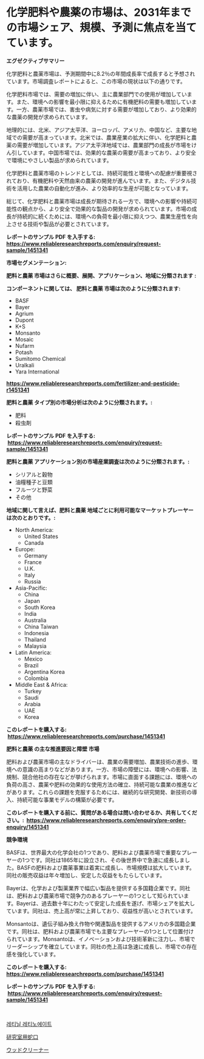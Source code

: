 <p><h1>化学肥料や農薬の市場は、2031年までの市場シェア、規模、予測に焦点を当てています。</h1></p><p><strong>エグゼクティブサマリー</strong></p>
<p><p>化学肥料と農薬市場は、予測期間中に8.2％の年間成長率で成長すると予想されています。市場調査レポートによると、この市場の現状は以下の通りです。</p><p>化学肥料市場では、需要の増加に伴い、主に農業部門での使用が増加しています。また、環境への影響を最小限に抑えるために有機肥料の需要も増加しています。一方、農薬市場では、害虫や病気に対する需要が増加しており、より効果的な農薬の開発が求められています。</p><p>地理的には、北米、アジア太平洋、ヨーロッパ、アメリカ、中国など、主要な地域での需要が高まっています。北米では、農業産業の拡大に伴い、化学肥料と農薬の需要が増加しています。アジア太平洋地域では、農業部門の成長が市場をけん引しています。中国市場では、効果的な農薬の需要が高まっており、より安全で環境にやさしい製品が求められています。</p><p>化学肥料と農薬市場のトレンドとしては、持続可能性と環境への配慮が重要視されており、有機肥料や天然由来の農薬の開発が進んでいます。また、デジタル技術を活用した農業の自動化が進み、より効率的な生産が可能となっています。</p><p>総じて、化学肥料と農薬市場は成長が期待される一方で、環境への影響や持続可能性の観点から、より安全で効果的な製品の開発が求められています。市場の成長が持続的に続くためには、環境への負荷を最小限に抑えつつ、農業生産性を向上させる技術や製品が必要とされています。</p></p>
<p><strong>レポートのサンプル PDF を入手する: <a href="https://www.reliableresearchreports.com/enquiry/request-sample/1451341">https://www.reliableresearchreports.com/enquiry/request-sample/1451341</a></strong></p>
<p><strong>市場セグメンテーション:</strong></p>
<p><strong> 肥料と農薬 市場はさらに概要、展開、アプリケーション、地域に分類されます :</strong></p>
<p><strong>コンポーネントに関しては、 肥料と農薬 市場は次のように分類されます: &nbsp;</strong></p>
<p><ul><li>BASF</li><li>Bayer</li><li>Agrium</li><li>Dupont</li><li>K+S</li><li>Monsanto</li><li>Mosaic</li><li>Nufarm</li><li>Potash</li><li>Sumitomo Chemical</li><li>Uralkali</li><li>Yara International</li></ul></p>
<p><strong><a href="https://www.reliableresearchreports.com/fertilizer-and-pesticide-r1451341">https://www.reliableresearchreports.com/fertilizer-and-pesticide-r1451341</a></strong></p>
<p><strong> 肥料と農薬 タイプ別の市場分析は次のように分類されます。:</strong></p>
<p><ul><li>肥料</li><li>殺虫剤</li></ul></p>
<p><strong>レポートのサンプル PDF を入手する: &nbsp;<a href="https://www.reliableresearchreports.com/enquiry/request-sample/1451341">https://www.reliableresearchreports.com/enquiry/request-sample/1451341</a></strong></p>
<p><strong> 肥料と農薬 アプリケーション別の市場産業調査は次のように分類されます。:</strong></p>
<p><ul><li>シリアルと穀物</li><li>油糧種子と豆類</li><li>フルーツと野菜</li><li>その他</li></ul></p>
<p><strong>地域に関して言えば、肥料と農薬 地域ごとに利用可能なマーケットプレーヤーは次のとおりです。:</strong></p>
<p><ul>
    <li>
        North America:
        <ul>
            <li>United States</li>
            <li>Canada</li>
        </ul>
    </li>
    <li>
        Europe:
        <ul>
            <li>Germany</li>
            <li>France</li>
            <li>U.K.</li>
            <li>Italy</li>
            <li>Russia</li>
        </ul>
    </li>
    <li>
        Asia-Pacific:
        <ul>
            <li>China</li>
            <li>Japan</li>
            <li>South Korea</li>
            <li>India</li>
            <li>Australia</li>
            <li>China Taiwan</li>
            <li>Indonesia</li>
            <li>Thailand</li>
            <li>Malaysia</li>
        </ul>
    </li>
    <li>
        Latin America:
        <ul>
            <li>Mexico</li>
            <li>Brazil</li>
            <li>Argentina Korea</li>
            <li>Colombia</li>
        </ul>
    </li>
    <li>
        Middle East & Africa:
        <ul>
            <li>Turkey</li>
            <li>Saudi</li>
            <li>Arabia</li>
            <li>UAE</li>
            <li>Korea</li>
        </ul>
    </li>
    </ul></p>
<p><strong>このレポートを購入する: &nbsp;<a href="https://www.reliableresearchreports.com/purchase/1451341">https://www.reliableresearchreports.com/purchase/1451341</a></strong></p>
<p><strong>肥料と農薬 の主な推進要因と障壁 市場</strong></p>
<p><p>肥料および農薬市場の主なドライバーは、農業の需要増加、農業技術の進歩、環境への意識の高まりなどがあります。一方、市場の障壁には、環境への影響、法規制、競合他社の存在などが挙げられます。市場に直面する課題には、環境への負荷の高さ、農薬や肥料の効果的な使用方法の確立、持続可能な農業の推進などがあります。これらの課題を克服するためには、継続的な研究開発、新技術の導入、持続可能な事業モデルの構築が必要です。</p></p>
<p><strong>このレポートを購入する前に、質問がある場合は問い合わせるか、共有してください。:&nbsp; <a href="https://www.reliableresearchreports.com/enquiry/pre-order-enquiry/1451341">https://www.reliableresearchreports.com/enquiry/pre-order-enquiry/1451341</a></strong></p>
<p><strong>競争環境</strong></p>
<p><p>BASFは、世界最大の化学会社の1つであり、肥料および農薬市場で重要なプレーヤーの1つです。同社は1865年に設立され、その後世界中で急速に成長しました。BASFの肥料および農薬事業は着実に成長し、市場規模は拡大しています。同社の販売収益は年々増加し、安定した収益をもたらしています。</p><p>Bayerは、化学および製薬業界で幅広い製品を提供する多国籍企業です。同社は、肥料および農薬市場で競争力のあるプレーヤーの1つとして知られています。Bayerは、過去数十年にわたって安定した成長を遂げ、市場シェアを拡大しています。同社は、売上高が常に上昇しており、収益性が高いとされています。</p><p>Monsantoは、遺伝子組み換え作物や関連製品を提供するアメリカの多国籍企業です。同社は、肥料および農薬市場でも主要なプレーヤーの1つとして位置付けられています。Monsantoは、イノベーションおよび技術革新に注力し、市場でリーダーシップを確立しています。同社の売上高は急速に成長し、市場での存在感を強化しています。</p></p>
<p><strong>このレポートを購入する: &nbsp; <a href="https://www.reliableresearchreports.com/purchase/1451341">https://www.reliableresearchreports.com/purchase/1451341</a></strong></p>
<p><strong>レポートのサンプル PDF を入手する: &nbsp;<a href="https://www.reliableresearchreports.com/enquiry/request-sample/1451341">https://www.reliableresearchreports.com/enquiry/request-sample/1451341</a></strong><strong></strong></p>
<p>&nbsp;</p>
<p><p><a href="https://medium.com/@jodyomenick905/%EB%A0%88%ED%8B%B0%EB%8B%90-%EB%A0%88%ED%8B%B0%EB%85%B8%EC%97%90%EC%9D%B4%ED%8A%B8-%EC%8B%9C%EC%9E%A5-2031%EB%85%84%EA%B9%8C%EC%A7%80%EC%9D%98-%ED%8A%B8%EB%A0%8C%EB%93%9C-%EC%98%88%EC%B8%A1-%EB%B0%8F-%EA%B2%BD%EC%9F%81-%EB%B6%84%EC%84%9D-e66366507a1c">레티닐 레티노에이트</a></p><p><a href="https://medium.com/@mookiesville/%E7%A0%94%E7%A9%B6%E6%89%80%E7%94%A8%E8%9B%87%E5%8F%A3%E5%B8%82%E5%A0%B4-%E7%AB%B6%E4%BA%89%E5%88%86%E6%9E%90-%E5%B8%82%E5%A0%B4%E5%8B%95%E5%90%91-2031%E5%B9%B4%E3%81%BE%E3%81%A7%E3%81%AE%E4%BA%88%E6%B8%AC-05853df9598c">研究室用蛇口</a></p><p><a href="https://medium.com/@lilliandach1969/%E6%9C%A8%E6%9D%90%E3%82%AF%E3%83%AA%E3%83%BC%E3%83%8A%E3%83%BC%E5%B8%82%E5%A0%B4%E3%81%AE%E5%B1%95%E6%9C%9B-%E6%A5%AD%E7%95%8C%E3%81%AE%E6%A6%82%E8%A6%81%E3%81%A8%E4%BA%88%E6%B8%AC-2024%E5%B9%B4%E3%81%8B%E3%82%892031%E5%B9%B4%E3%81%BE%E3%81%A7-2923de5a995b">ウッドクリーナー</a></p></p>